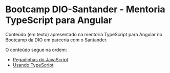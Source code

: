 # Bootcamp DIO-Santander - Mentoria TypeScript para Angular

Conteúdo (em texto) apresentado na mentoria TypeScript para Angular no Bootcamp da DIO em parceria com o Santander.

O conteúdo segue na ordem:

* [Pegadinhas do JavaScript](pegadinhas-javascript.md)
* [Usando TypeScript](usando-typescript.md)
